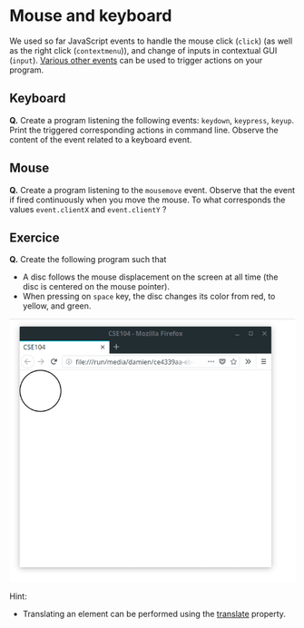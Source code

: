 # Mouse and keyboard

We used so far JavaScript events to handle the mouse click (`click`) (as well as the right click (`contextmenu`)), and change of inputs in contextual GUI (`input`).
[Various other events](https://developer.mozilla.org/en-US/docs/Web/Events) can be used to trigger actions on your program.

## Keyboard

__Q.__ Create a program listening the following events: `keydown`, `keypress`, `keyup`. Print the triggered corresponding actions in command line. Observe the content of the event related to a keyboard event.

## Mouse

__Q.__ Create a program listening to the `mousemove` event. Observe that the event if fired continuously when you move the mouse. To what corresponds the values `event.clientX` and `event.clientY` ?

## Exercice

__Q.__ Create the following program such that
* A disc follows the mouse displacement on the screen at all time (the disc is centered on the mouse pointer).
* When pressing on `space` key, the disc changes its color from red, to yellow, and green.

![](pics/disc.apng)

Hint: 
* Translating an element can be performed using the [translate](https://developer.mozilla.org/en-US/docs/Web/CSS/transform-function/translate) property.


